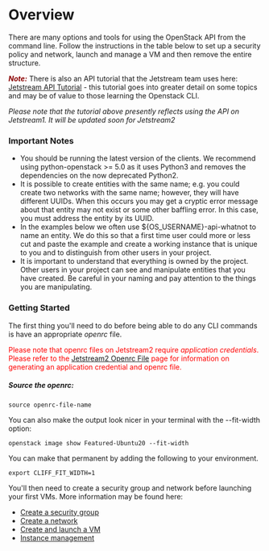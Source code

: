 # Overview

There are many options and tools for using the OpenStack API from the command line. Follow the instructions in the table below to set up a security policy and network, launch and manage a VM and then remove the entire structure.

<span style="color:darkred">***Note:***</span> There is also an API tutorial that the Jetstream team uses here:[ Jetstream API Tutorial](https://github.com/jlf599/JetstreamAPITutorial) - this tutorial goes into greater detail on some topics and may be of value to those learning the Openstack CLI.

*Please note that the tutorial above presently reflects using the API on Jetstream1. It will be updated soon for Jetstream2*

### Important Notes

 * You should be running the latest version of the clients.  We recommend using python-openstack >= 5.0 as it uses Python3 and removes the dependencies on the now deprecated Python2.
 * It is possible to create entities with the same name; e.g. you could create two networks with the same name; however, they will have different UUIDs.  When this occurs you may get a cryptic error message about that entity may not exist or some other baffling error.  In this case, you must address the entity by its UUID.
 * In the examples below we often use ${OS_USERNAME}-api-whatnot to name an entity.  We do this so that a first time user could more or less cut and paste the example and create a working instance that is unique to you and to distinguish from other users in your project.
 * It is important to understand that everything is owned by the project.  Other users in your project can see and manipulate entities that you have created. Be careful in your naming and pay attention to the things you are manipulating.

### Getting Started

The first thing you'll need to do before being able to do any CLI commands is have an appropriate *openrc* file.

<span style="color:red">Please note that openrc files on Jetstream2 require *application credentials*. Please refer to the [Jetstream2 Openrc File](openrc.md) page for information on generating an application credential and openrc file.

##### Source the openrc:

    source openrc-file-name

You can also make the output look nicer in your terminal with the --fit-width option:

    openstack image show Featured-Ubuntu20 --fit-width

You can make that permanent by adding the following to your environment.

    export CLIFF_FIT_WIDTH=1

You'll then need to create a security group and network before launching your first VMs. More information may be found here:

 - [Create a security group](security_group.md)
 - [Create a network](network.md)
 - [Create and launch a VM]()
 - [Instance management](manage.md)
